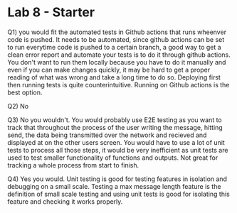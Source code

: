 # Lab 8 - Starter

Q1) you would fit the automated tests in Github actions that runs wheenver code is pushed. It needs to be automated, since github actions can be set to run everytime code is pushed to a certain branch, a good way to get a clean error report and automate your tests is to do it through github actions. You don't want to run them locally because you have to do it manually and even if you can make changes quickly, it may be hard to get a proper reading of what was wrong and take a long time to do so. Deploying first then running tests is quite counterintuitive. Running on Github actions is the best option. 

Q2) No

Q3) No you wouldn't. You would probably use E2E testing as you want to track that throughout the process of the user writing the message, hitting send, the data being transmitted over the network and recieved and displayed at on the other users screen. You would have to use a lot of unit tests to process all those steps, it would be very inefficient as unit tests are used to test smaller functionality of functions and outputs. Not great for tracking a whole process from start to finish. 

Q4) Yes you would. Unit testing is good for testing features in isolation and debugging on a small scale. Testing a max message length feature is the definition of small scale testing and using unit tests is good for isolating this feature and checking it works properly. 
